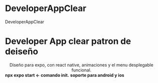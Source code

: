 # DeveloperAppClear
DeveloperAppClear
<h1>Developer App clear patron de deiseño</h1>
<center>Diseño para expo, con react native, animaciones y el menu desplegable funcional.</center>
  <strong>npx expo start <- comando init.</strong>
  <strong>soporte para android y ios</strong>
